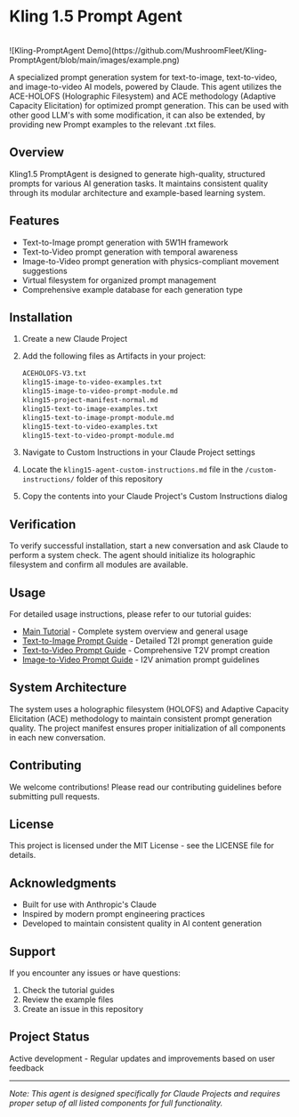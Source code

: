 # Kling 1.5 Prompt Agent
<br/>
![Kling-PromptAgent Demo](https://github.com/MushroomFleet/Kling-PromptAgent/blob/main/images/example.png)

A specialized prompt generation system for text-to-image, text-to-video, and image-to-video AI models, powered by Claude. This agent utilizes the ACE-HOLOFS (Holographic Filesystem) and ACE methodology (Adaptive Capacity Elicitation) for optimized prompt generation. This can be used with other good LLM's with some modification, it can also be extended, by providing new Prompt examples to the relevant .txt files.

## Overview

Kling1.5 PromptAgent is designed to generate high-quality, structured prompts for various AI generation tasks. It maintains consistent quality through its modular architecture and example-based learning system.

## Features

- Text-to-Image prompt generation with 5W1H framework
- Text-to-Video prompt generation with temporal awareness
- Image-to-Video prompt generation with physics-compliant movement suggestions
- Virtual filesystem for organized prompt management
- Comprehensive example database for each generation type

## Installation

1. Create a new Claude Project
2. Add the following files as Artifacts in your project:
   ```
   ACEHOLOFS-V3.txt
   kling15-image-to-video-examples.txt
   kling15-image-to-video-prompt-module.md
   kling15-project-manifest-normal.md
   kling15-text-to-image-examples.txt
   kling15-text-to-image-prompt-module.md
   kling15-text-to-video-examples.txt
   kling15-text-to-video-prompt-module.md
   ```

3. Navigate to Custom Instructions in your Claude Project settings
4. Locate the `kling15-agent-custom-instructions.md` file in the `/custom-instructions/` folder of this repository
5. Copy the contents into your Claude Project's Custom Instructions dialog

## Verification

To verify successful installation, start a new conversation and ask Claude to perform a system check. The agent should initialize its holographic filesystem and confirm all modules are available.

## Usage

For detailed usage instructions, please refer to our tutorial guides:

- [Main Tutorial](/tutorial/README.md) - Complete system overview and general usage
- [Text-to-Image Prompt Guide](/tutorial/text-to-image-prompt-guide.md) - Detailed T2I prompt generation guide
- [Text-to-Video Prompt Guide](/tutorial/text-to-video-prompt-guide.md) - Comprehensive T2V prompt creation
- [Image-to-Video Prompt Guide](/tutorial/image-to-video-prompt-guide.md) - I2V animation prompt guidelines

## System Architecture

The system uses a holographic filesystem (HOLOFS) and Adaptive Capacity Elicitation (ACE) methodology to maintain consistent prompt generation quality. The project manifest ensures proper initialization of all components in each new conversation.

## Contributing

We welcome contributions! Please read our contributing guidelines before submitting pull requests.

## License

This project is licensed under the MIT License - see the LICENSE file for details.

## Acknowledgments

- Built for use with Anthropic's Claude
- Inspired by modern prompt engineering practices
- Developed to maintain consistent quality in AI content generation

## Support

If you encounter any issues or have questions:
1. Check the tutorial guides
2. Review the example files
3. Create an issue in this repository

## Project Status

Active development - Regular updates and improvements based on user feedback

---

*Note: This agent is designed specifically for Claude Projects and requires proper setup of all listed components for full functionality.*
